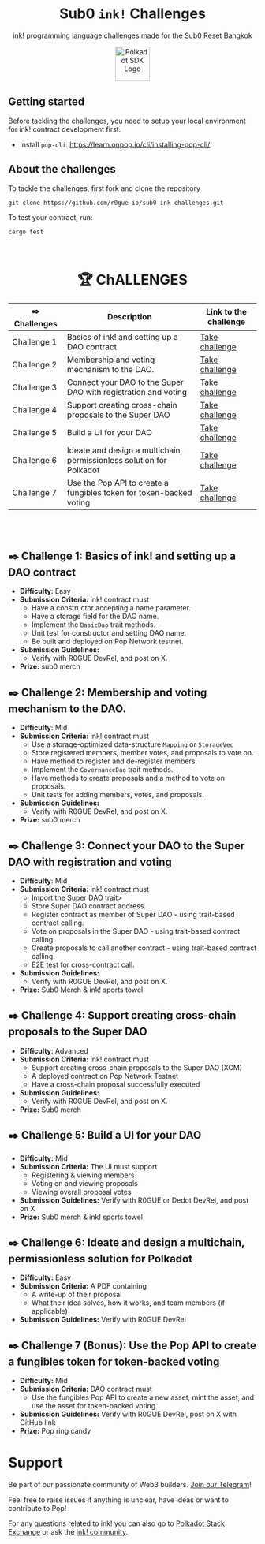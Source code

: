 <div align="center">

# Sub0 `ink!` Challenges

ink! programming language challenges made for the Sub0 Reset Bangkok

</p>

<img height="70px" alt="Polkadot SDK Logo" src="https://github.com/user-attachments/assets/c60b6b92-a263-480c-b297-3535454ad3f6"/>

</div>

## Getting started

Before tackling the challenges, you need to setup your local environment for ink! contract development first.

- Install `pop-cli`: https://learn.onpop.io/cli/installing-pop-cli/

## About the challenges

To tackle the challenges, first fork and clone the repository

```
git clone https://github.com/r0gue-io/sub0-ink-challenges.git
```

To test your contract, run:

```
cargo test
```

<br/>

<div align="center">

# 🏆 ChALLENGES

| ✒️ Challenges | Description                                                          | Link to the challenge                       |
| ------------- | -------------------------------------------------------------------- | ------------------------------------------- |
| Challenge 1   | Basics of ink! and setting up a DAO contract                         | [Take challenge](./challenges/challenge-1/) |
| Challenge 2   | Membership and voting mechanism to the DAO.                          | [Take challenge](./challenges/challenge-2/) |
| Challenge 3   | Connect your DAO to the Super DAO with registration and voting       | [Take challenge](./challenges/challenge-3/) |
| Challenge 4   | Support creating cross-chain proposals to the Super DAO              | [Take challenge](./challenges/challenge-4/) |
| Challenge 5   | Build a UI for your DAO                                              | [Take challenge](./challenges/challenge-5/) |
| Challenge 6   | Ideate and design a multichain, permissionless solution for Polkadot | [Take challenge](./challenges/challenge-6/) |
| Challenge 7   | Use the Pop API to create a fungibles token for token-backed voting  | [Take challenge](./challenges/challenge-7/) |

</div>

<br/>
<br/>

## ✒️ Challenge 1: Basics of ink! and setting up a DAO contract

- **Difficulty**: Easy
- **Submission Criteria:** ink! contract must
  - Have a constructor accepting a name parameter.
  - Have a storage field for the DAO name.
  - Implement the `BasicDao` trait methods.
  - Unit test for constructor and setting DAO name.
  - Be built and deployed on Pop Network testnet.
- **Submission Guidelines:**
  - Verify with R0GUE DevRel, and post on X.
- **Prize:** sub0 merch

## ✒️ Challenge 2: Membership and voting mechanism to the DAO.

- **Difficulty**: Mid
- **Submission Criteria:** ink! contract must
  - Use a storage-optimized data-structure `Mapping` or `StorageVec`
  - Store registered members, member votes, and proposals to vote on.
  - Have method to register and de-register members.
  - Implement the `GovernanceDao` trait methods.
  - Have methods to create proposals and a method to vote on proposals.
  - Unit tests for adding members, votes, and proposals.
- **Submission Guidelines:**
  - Verify with R0GUE DevRel, and post on X.
- **Prize:** sub0 merch

## ✒️ Challenge 3: Connect your DAO to the Super DAO with registration and voting

- **Difficulty**: Mid
- **Submission Criteria:** ink! contract must
  - Import the Super DAO trait>
  - Store Super DAO contract address.
  - Register contract as member of Super DAO - using trait-based contract calling.
  - Vote on proposals in the Super DAO - using trait-based contract calling.
  - Create proposals to call another contract - using trait-based contract calling.
  - E2E test for cross-contract call.
- **Submission Guidelines:**
  - Verify with R0GUE DevRel, and post on X.
- **Prize:** Sub0 Merch & ink! sports towel

## ✒️ Challenge 4: Support creating cross-chain proposals to the Super DAO

- **Difficulty**: Advanced
- **Submission Criteria:** ink! contract must
  - Support creating cross-chain proposals to the Super DAO (XCM)
  - A deployed contract on Pop Network Testnet
  - Have a cross-chain proposal successfully executed
- **Submission Guidelines:**
  - Verify with R0GUE DevRel, and post on X.
- **Prize:** Sub0 merch

## ✒️ Challenge 5: Build a UI for your DAO

- **Difficulty:** Mid
- **Submission Criteria:** The UI must support
  - Registering & viewing members
  - Voting on and viewing proposals
  - Viewing overall proposal votes
- **Submission Guidelines:** Verify with R0GUE or Dedot DevRel, and post on X
- **Prize:** Sub0 merch & ink! sports towel

## ✒️ Challenge 6: Ideate and design a multichain, permissionless solution for Polkadot

- **Difficulty:** Easy
- **Submission Criteria:** A PDF containing
  - A write-up of their proposal
  - What their idea solves, how it works, and team members (if applicable)
- **Submission Guidelines:** Verify with R0GUE DevRel

## ✒️ Challenge 7 (Bonus): Use the Pop API to create a fungibles token for token-backed voting

- **Difficulty:** Mid
- **Submission Criteria:** DAO contract must
  - Use the fungibles Pop API to create a new asset, mint the asset, and use the asset for token-backed voting
- **Submission Guidelines:** Verify with R0GUE DevRel, post on X with GitHub link
- **Prize:** Pop ring candy

# Support

Be part of our passionate community of Web3 builders. [Join our Telegram](https://t.me/onpopio)!

Feel free to raise issues if anything is unclear, have ideas or want to contribute to Pop!

For any questions related to ink! you can also go to [Polkadot Stack Exchange](https://polkadot.stackexchange.com/) or
ask the [ink! community](https://t.me/inkathon/1).
